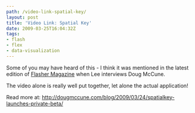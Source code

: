 ```yaml
---
path: /video-link-spatial-key/
layout: post
title: 'Video Link: Spatial Key'
date: 2009-03-25T16:04:32Z
tags:
- flash
- flex
- data-visualization
---
```


Some of you may have heard of this - I think it was mentioned in the latest edition of <a href="http://www.flashermag.com/" target="_blank">Flasher Magazine</a> when Lee interviews Doug McCune.

The video alone is really well put together, let alone the actual application!

<object width="500" height="280" data="http://www.youtube.com/v/7UJVAAg53kY&amp;rel=0&amp;color1=0x3a3a3a&amp;color2=0x999999&amp;hl=en&amp;feature=player_embedded&amp;fs=1" type="application/x-shockwave-flash"><param name="allowFullScreen" value="true" /><param name="src" value="http://www.youtube.com/v/7UJVAAg53kY&amp;rel=0&amp;color1=0x3a3a3a&amp;color2=0x999999&amp;hl=en&amp;feature=player_embedded&amp;fs=1" /><param name="allowfullscreen" value="true" /></object>

Read more at: <a href="http://dougmccune.com/blog/2009/03/24/spatialkey-launches-private-beta/" target="_blank">http://dougmccune.com/blog/2009/03/24/spatialkey-launches-private-beta/</a>